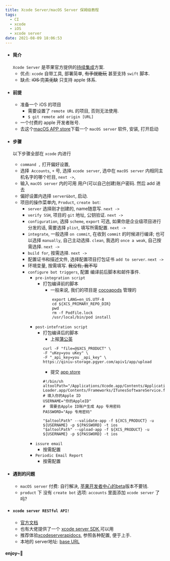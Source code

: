 ```yaml
---
title: Xcode Server/macOS Server 保姆级教程
tags:
  - CI
  - xcode
  - iOS
  - xcode server
date: 2021-08-09 18:06:53
---
```


- #### 简介
    `Xcode Server` 是苹果官方提供的[持续集成](https://baike.baidu.com/item/持续集成/6250744?fr=aladdin)方案. 
    - 优点: `xcode` 自带工具, 部署简单, ~~有手就能玩~~ 甚至支持 `swift` 脚本.
    - 缺点: ~~iOS 完美无缺~~ 只支持 apple 体系.
<!-- more -->

- #### 前提
    - 准备一个 iOS 的项目
        - 需要设置了 `remote URL` 的项目, 否则无法使用.
        - `$ git remote add origin [URL]`
    - 一个<bold>付费</bold>的 apple 开发者账号. 
    - 去这个[macOS APP store](https://apps.apple.com/cn/app/macos-server/id883878097?mt=12)下载一个 `macOS server` 软件, 安装, 打开启动

- #### 步骤
    以下步骤全部在 `xcode` 内进行
    - `command ,` 打开偏好设置, 
    - 选择` Accounts`, `+` 号, 选择 `xcode server`, 选中在 `macOS server` 内相同主机名字的哪个栏目, `next ->`,
    - 输入 `macOS server` 内的可用 用户(可以自己创建)账户密码. 然后 add 进去
    - 偏好设置内选择 `server&bot`, 启动. 
    - 项目的操作菜单内, `Product`, `create bot`:
        - `server` 选择刚才创建的, name随意写. `next ->`
        - `verify SSH`, 项目的 `git` 地址, 公钥验证. `next ->`
        - `configuration`, 选择 `scheme`, `export` 可选, 如果你是企业级项目进行分发的话, 需要选择 `plist`, 填写所需配置. `next ->`
        - `integrate`, 一般选择 `on commit`, 在收到 `commit` 的时候进行编译; 也可以选择 `manually`, 自己主动选择. `clean`, 我选的 `once a weak`, 自己按需选择. `next ->`
        - `build for`, 按需选择. `next ->`
        - 配置证书和描述文件, 选择配置项目打包证书 `add to server`. `next ->` 
        - 环境变量, 按需填写. ~~我没有, 我不写~~
        - `configure bot triggers`, 配置 编译前后脚本和邮件事件. 
            - `pre-integration script`
                - 打包编译前的脚本
                    - 一般来说, 我们的项目是 [cocoapods](https://cocoapods.org) 管理的
                    ```
                        export LANG=en_US.UTF-8
                        cd ${XCS_PRIMARY_REPO_DIR}
                        pwd
                        rm -f Podfile.lock
                        /usr/local/bin/pod install
                    ```
            - `post-intefration script`
                - 打包编译后的脚本
                    - 上报[蒲公英](https://www.pgyer.com/doc/api#uploadApp)
                    ```
                    curl -F "file=@$XCS_PRODUCT" \
                    -F "uKey=you uKey" \
                    -F "_api_key=you _api_key" \
                    https://qiniu-storage.pgyer.com/apiv1/app/upload
                    ```
                    - 提交 [app store](https://help.apple.com/itc/apploader/#/apdATD1E53-D1E1A1303-D1E53A1126)
                    ```
                    #!/bin/sh
                    altoolPath="/Applications/Xcode.app/Contents/Applications/Application Loader.app/Contents/Frameworks/ITunesSoftwareService.framework/Versions/A/Support/altool"
                    # 填入你的Apple ID
                    USERNAME="你的AppleID"
                    #  需要去Apple ID账户生成 App 专用密码
                    PASSWORD="App 专用密码"

                    "$altoolPath" --validate-app -f ${XCS_PRODUCT} -u ${USERNAME} -p ${PASSWORD} -t ios
                    "$altoolPath" --upload-app -f ${XCS_PRODUCT} -u ${USERNAME} -p ${PASSWORD} -t ios

                    ```
            - `issure email`
                - 按需配置
            - `Periodic Email Report`
                - 按需配置

- #### 遇到的问题
    - `macOS server` 付费: 自行解决, [苹果开发者中心的beta](https://developer.apple.com)版本不要钱.
    - `product` 下 没有 `create bot` 选项: `accounts` 里面添加 `xcode server` 了吗?

- #### `xcode server RESTful API!`
    - [官方文档](https://developer.apple.com/library/archive/documentation/Xcode/Conceptual/XcodeServerAPIReference)
    - 也有大佬提供了一个 [ xcode server SDK ](https://github.com/buildasaurs/XcodeServerSDK) 可以用
    - 推荐体验[xcodeserverapidocs](https://xcodeserverapidocs.docs.apiary.io), 参照各种配置, 便于上手. 
    - 本地的 server地址: [base URL](https://127.0.0.1:20343/api/bots)

#### enjoy~🐸
        
    


